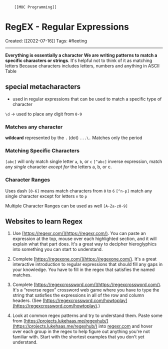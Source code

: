         [[MOC Programming]]

# RegEX - Regular Expressions
Created:  [[2022-07-16]]
Tags: #fleeting 

---
**Everything is essentially a character**
**We are writing patterns to match a specific characters or strings**.
It's helpful not to think of it as matching letters
Because characters includes letters, numbers and anything in ASCII Table

## special metacharacters
- used in regular expressions that can be used to match a specific type of character

`\d` -> used to place any digit from `0-9`

### Matches any character
**wildcard** represented by the `.` (dot)
`...\.` Matches only the period

### Matching Specific Characters
`[abc]` will only match single letter `a`, `b`, or `c` 
`[^abc]` inverse expression, match any _single_ character _except for_ the letters a, b, or c.


### Character Ranges
Uses dash
`[0-6]` means match characters from `0` to `6`
`[^n-p]` match any single character except for letters `n` to `p`

Multiple Character Ranges can be used as well
`[A-Za-z0-9]` 


## Websites to learn Regex
1.  Use [https://regexr.com/](https://regexr.com/). You can paste an expression at the top, mouse over each highlighted section, and it will explain what that part does. It's a great way to decipher hieroglyphics into something you can start to understand.
        
1.  Complete [https://regexone.com/](https://regexone.com/). It's a great interactive introduction to regular expressions that should fill any gaps in your knowledge. You have to fill in the regex that satisfies the named matches.
    
3.  Complete [https://regexcrossword.com/](https://regexcrossword.com/). It's a “reverse regex” crossword web game where you have to type the string that satisfies the expressions in all of the row and column headers. (See [https://regexcrossword.com/howtoplay](https://regexcrossword.com/howtoplay).)
    
4.  Look at common regex patterns and try to understand them. Paste some from [https://projects.lukehaas.me/regexhub/](https://projects.lukehaas.me/regexhub/) into [regexr.com](https://regexr.com) and hover over each group in the regex to help figure out anything you're not familiar with. Start with the shortest examples that you don't yet understand.

